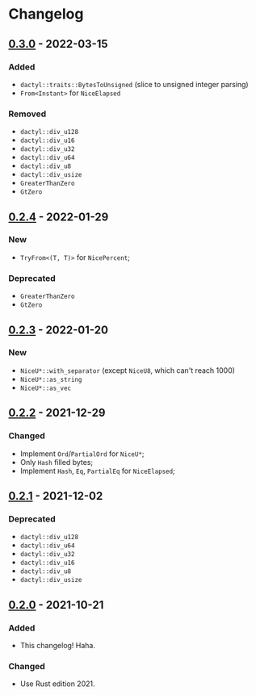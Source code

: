 # Changelog



## [0.3.0](https://github.com/Blobfolio/dactyl/releases/tag/v0.3.0) - 2022-03-15

### Added

* `dactyl::traits::BytesToUnsigned` (slice to unsigned integer parsing)
* `From<Instant>` for `NiceElapsed`

### Removed

* `dactyl::div_u128`
* `dactyl::div_u16`
* `dactyl::div_u32`
* `dactyl::div_u64`
* `dactyl::div_u8`
* `dactyl::div_usize`
* `GreaterThanZero`
* `GtZero`



## [0.2.4](https://github.com/Blobfolio/dactyl/releases/tag/v0.2.4) - 2022-01-29

### New

* `TryFrom<(T, T)>` for `NicePercent`;

### Deprecated

* `GreaterThanZero`
* `GtZero`



## [0.2.3](https://github.com/Blobfolio/dactyl/releases/tag/v0.2.3) - 2022-01-20

### New

* `NiceU*::with_separator` (except `NiceU8`, which can't reach 1000)
* `NiceU*::as_string`
* `NiceU*::as_vec`



## [0.2.2](https://github.com/Blobfolio/dactyl/releases/tag/v0.2.2) - 2021-12-29

### Changed

* Implement `Ord`/`PartialOrd` for `NiceU*`;
* Only `Hash` filled bytes;
* Implement `Hash`, `Eq`, `PartialEq` for `NiceElapsed`;



## [0.2.1](https://github.com/Blobfolio/dactyl/releases/tag/v0.2.1) - 2021-12-02

### Deprecated

* `dactyl::div_u128`
* `dactyl::div_u64`
* `dactyl::div_u32`
* `dactyl::div_u16`
* `dactyl::div_u8`
* `dactyl::div_usize`



## [0.2.0](https://github.com/Blobfolio/dactyl/releases/tag/v0.2.0) - 2021-10-21

### Added

* This changelog! Haha.

### Changed

* Use Rust edition 2021.

